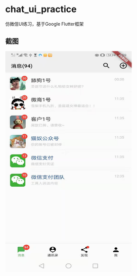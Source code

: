 # chat_ui_practice

仿微信UI练习，基于Google Flutter框架

## 截图

<img src="https://github.com/a2824256/chat_ui_practice/blob/master/screenshot.jpg" width="400" height="700" />
